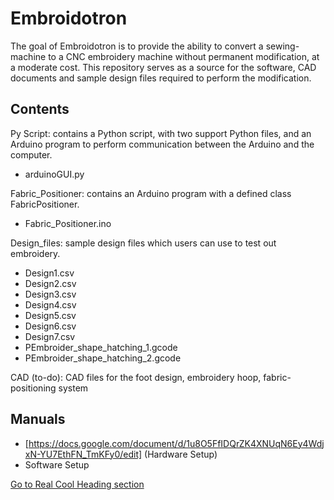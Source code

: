 # Embroidotron

The goal of Embroidotron is to provide the ability to convert a sewing-machine to a CNC embroidery machine without permanent modification, at a moderate cost.
This repository serves as a source for the software, CAD documents and sample design files required to perform the modification.


## Contents
Py Script: contains a Python script, with two support Python files, and an Arduino program to perform communication between the Arduino and the computer.
* arduinoGUI.py

Fabric_Positioner: contains an Arduino program with a defined class FabricPositioner.
* Fabric_Positioner.ino

Design_files: sample design files which users can use to test out embroidery.
* Design1.csv
* Design2.csv
* Design3.csv
* Design4.csv
* Design5.csv
* Design6.csv
* Design7.csv
* PEmbroider_shape_hatching_1.gcode
* PEmbroider_shape_hatching_2.gcode

CAD (to-do): CAD files for the foot design, embroidery hoop, fabric-positioning system

## Manuals

* [https://docs.google.com/document/d/1u8O5FfIDQrZK4XNUqN6Ey4WdjxN-YU7EthFN_TmKFy0/edit] (Hardware Setup)
* Software Setup


[Go to Real Cool Heading section](#real-cool-heading)
